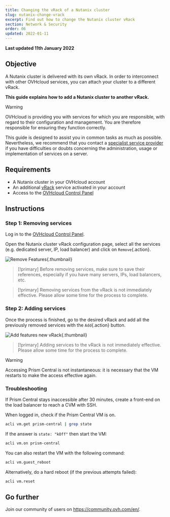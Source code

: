 ```yaml
---
title: Changing the vRack of a Nutanix cluster
slug: nutanix-change-vrack
excerpt: Find out how to change the Nutanix cluster vRack
section: Network & Security
order: 06
updated: 2022-01-11
---
```


**Last updated 11th January 2022**

## Objective

A Nutanix cluster is delivered with its own vRack. In order to interconnect with other OVHcloud services, you can attach your cluster to a different vRack.

**This guide explains how to add a Nutanix cluster to another vRack.**

> [!warning]
> OVHcloud is providing you with services for which you are responsible, with regard to their configuration and management. You are therefore responsible for ensuring they function correctly.
>
> This guide is designed to assist you in common tasks as much as possible. Nevertheless, we recommend that you contact a [specialist service provider](https://partner.ovhcloud.com/en-gb/directory/) if you have difficulties or doubts concerning the administration, usage or implementation of services on a server.
>

## Requirements

- A Nutanix cluster in your OVHcloud account
- An additional [vRack](https://www.ovh.co.uk/solutions/vrack/) service activated in your account
- Access to the [OVHcloud Control Panel](https://www.ovh.com/auth/?action=gotomanager&from=https://www.ovh.co.uk/&ovhSubsidiary=GB)

## Instructions

### Step 1: Removing services

Log in to the [OVHcloud Control Panel](https://www.ovh.com/auth/?action=gotomanager&from=https://www.ovh.co.uk/&ovhSubsidiary=GB).

Open the Nutanix cluster vRack configuration page, select all the services (e.g. dedicated server, IP, load balancer) and click on `Remove`{.action}.

![Remove Features](images/vrack-1.png){.thumbnail}

> [!primary]
> Before removing services, make sure to save their references, especially if you have many servers, IPs, load balancers, etc.
>

> [!primary]
> Removing services from the vRack is not immediately effective. Please allow some time for the process to complete.
>

### Step 2: Adding services

Once the process is finished, go to the desired vRack and add all the previously removed services with the `Add`{.action} button.

![Add features new vRack](images/vrack-2.png){.thumbnail}

> [!primary]
> Adding services to the vRack is not immediately effective. Please allow some time for the process to complete.
>

> [!warning]
> Accessing Prism Central is not instantaneous: it is necessary that the VM restarts to make the access effective again.
>

### Troubleshooting

If Prism Central stays inaccessible after 30 minutes, create a front-end on the load balancer to reach a CVM with SSH.

When logged in, check if the Prism Central VM is on.

```bash
acli vm.get prism-central | grep state
```

If the answer is `state: "kOff"` then start the VM:

```bash
acli vm.on prism-central
```

You can also restart the VM with the following command:

```bash
acli vm.guest_reboot
```

Alternatively, do a hard reboot (if the previous attempts failed):

```bash
acli vm.reset
```

## Go further

Join our community of users on <https://community.ovh.com/en/>.
